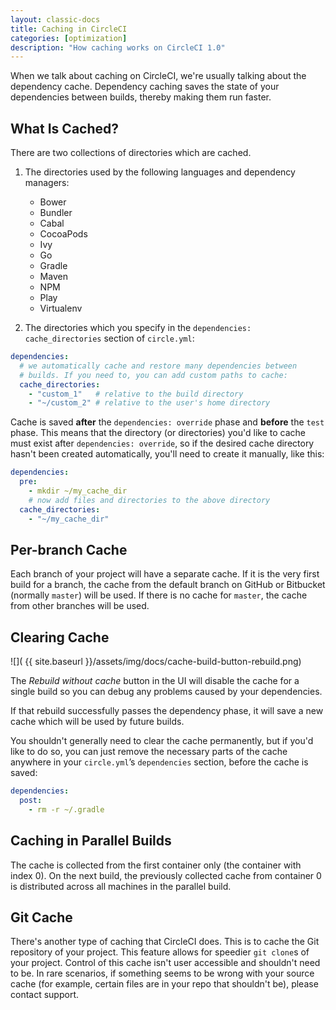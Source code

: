 ```yaml
---
layout: classic-docs
title: Caching in CircleCI
categories: [optimization]
description: "How caching works on CircleCI 1.0"
---
```


When we talk about caching on CircleCI, we're usually talking about the dependency cache. Dependency caching saves the state of your dependencies between builds, thereby making them run faster.

## What Is Cached?

There are two collections of directories which are cached.

1. The directories used by the following languages and dependency managers:

   - Bower
   - Bundler
   - Cabal
   - CocoaPods
   - Ivy
   - Go
   - Gradle
   - Maven
   - NPM
   - Play
   - Virtualenv

2. The directories which you specify in the `dependencies: cache_directories`
   section of `circle.yml`:

```yaml
dependencies:
  # we automatically cache and restore many dependencies between
  # builds. If you need to, you can add custom paths to cache:
  cache_directories:
    - "custom_1"   # relative to the build directory
    - "~/custom_2" # relative to the user's home directory
```

Cache is saved **after** the `dependencies: override` phase and **before** the
`test` phase. This means that the directory (or directories) you'd like to
cache must exist after `dependencies: override`, so if the desired cache
directory hasn't been created automatically, you'll need to create it manually,
like this:

```yaml
dependencies:
  pre:
    - mkdir ~/my_cache_dir
    # now add files and directories to the above directory
  cache_directories:
    - "~/my_cache_dir"
```

## Per-branch Cache

Each branch of your project will have a separate cache. If it is the
very first build for a branch, the cache from the default branch on
GitHub or Bitbucket (normally `master`) will be used. If there is no cache for
`master`, the cache from other branches will be used.

## Clearing Cache

![](  {{ site.baseurl }}/assets/img/docs/cache-build-button-rebuild.png)

The _Rebuild without cache_ button in the UI will disable the cache for
a single build so you can debug any problems caused by your
dependencies.

If that rebuild successfully passes the dependency phase, it will save
a new cache which will be used by future builds.

You shouldn't generally need to clear the cache permanently, but if you'd
like to do so, you can just remove the necessary parts of
the cache anywhere in your `circle.yml`’s `dependencies` section,
before the cache is saved:

```yaml
dependencies:
  post:
    - rm -r ~/.gradle
```

## Caching in Parallel Builds

The cache is collected from the first container only (the container with index 0). On the next build, the previously collected cache from container 0 is distributed across all machines in the parallel build.

## Git Cache

There's another type of caching that CircleCI does. This is to cache the Git repository of your project. This feature allows for speedier `git clone`s of your project. Control of this cache isn't user accessible and shouldn't need to be. In rare scenarios, if something seems to be wrong with your source cache (for example, certain files are in your repo that shouldn't be), please contact support.

